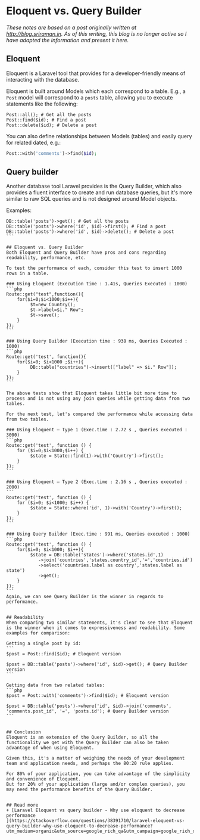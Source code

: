 # Eloquent vs. Query Builder 
*These notes are based on a post originally written at <http://blog.sriraman.in>. As of this writing, this blog is no longer active so I have adapted the information and present it here.*


## Eloquent
Eloquent is a Laravel tool that provides for a developer-friendly means of interacting with the database. 

Eloquent is built around Models which each correspond to a table. E.g., a `Post` model will correspond to a `posts` table, allowing you to execute statements like the following:

```
Post::all(); # Get all the posts
Post::find($id); # Find a post
Post::delete($id); # Delete a post
```

You can also define relationships between Models (tables) and easily query for related dated, e.g.:

```php
Post::with('comments')->find($id);
``` 

## Query builder
Another database tool Laravel provides is the Query Builder, which also provides a fluent interface to create and run database queries, but it's more similar to raw SQL queries and is not designed around Model objects.

Examples:
``````
DB::table('posts')->get(); # Get all the posts
DB::table('posts')->where('id', $id)->first(); # Find a post
DB::table('posts')->where('id', $id)->delete(); # Delete a post
```

## Eloquent vs. Query Builder
Both Eloquent and Query Builder have pros and cons regarding readability, performance, etc.

To test the performance of each, consider this test to insert 1000 rows in a table.

### Using Eloquent (Execution time : 1.41s, Queries Executed : 1000)
```php
Route::get("test",function(){
    for($i=0;$i<1000;$i++){
         $t=new Country();
         $t->label=$i." Row";
         $t->save();
    }
});
```

### Using Query Builder (Execution time : 938 ms, Queries Executed : 1000)
```php
Route::get('test', function(){
    for($i=0; $i<1000 ;$i++){
         DB::table("countries")->insert(["label" => $i." Row"]);
    }
});
```

The above tests show that Eloquent takes little bit more time to process and is not using any join queries while getting data from two tables. 

For the next test, let's compared the performance while accessing data from two tables.

### Using Eloquent – Type 1 (Exec.time : 2.72 s , Queries executed : 3000)
```php
Route::get('test', function () {
    for ($i=0;$i<1000;$i++) {
         $state = State::find(1)->with('Country')->first();
    }
});
```

### Using Eloquent – Type 2 (Exec.time : 2.16 s , Queries executed : 2000)
```
Route::get('test', function () {
    for ($i=0; $i<1000; $i++) {
         $state = State::where('id', 1)->with('Country')->first();
    }
});
```

### Using Query Builder (Exec.time : 991 ms, Queries executed : 1000)
```php
Route::get('test', function () {
    for($i=0; $i<1000; $i++){
         $state = DB::table('states')->where('states.id',1)
            ->join('countries','states.country_id','=','countries.id')
            ->select('countries.label as country','states.label as state')
            ->get();
    }
});
```
Again, we can see Query Builder is the winner in regards to performance.


## Readability
When comparing two similar statements, it's clear to see that Eloquent is the winner when it comes to expressiveness and readability. Some examples for comparison:

Getting a single post by id:
```
$post = Post::find($id); # Eloquent version

$post = DB::table('posts')->where('id', $id)->get(); # Query Builder version
```

Getting data from two related tables:
```php
$post = Post::with('comments')->find($id); # Eloquent version

$post = DB::table('posts')->where('id', $id)->join('comments', 'comments.post_id', '=', 'posts.id'); # Query Builder version
```


## Conclusion
Eloquent is an extension of the Query Builder, so all the functionality we get with the Query Builder can also be taken advantage of when using Eloquent.

Given this, it's a matter of weighing the needs of your development team and application needs, and perhaps the 80:20 rule applies.

For 80% of your application, you can take advantage of the simplicity and convenience of Eloquent.
But for 20% of your application (large and/or complex queries), you may need the performance benefits of the Query Builder.


## Read more
+ [Laravel Eloquent vs query builder - Why use eloquent to decrease performance
](https://stackoverflow.com/questions/38391710/laravel-eloquent-vs-query-builder-why-use-eloquent-to-decrease-performance?utm_medium=organic&utm_source=google_rich_qa&utm_campaign=google_rich_qa)